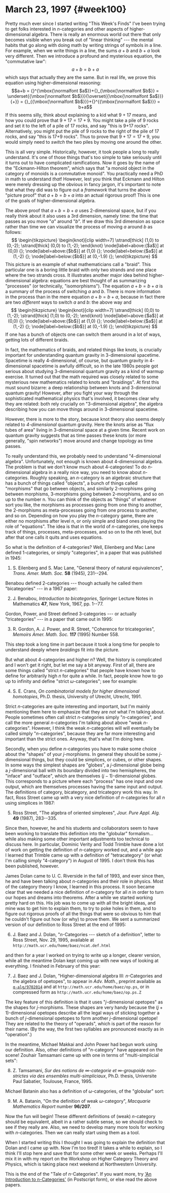 # March 23, 1997 {#week100}

Pretty much ever since I started writing "This Week's Finds" I've
been trying to get folks interested in $n$-categories and other aspects of
higher-dimensional algebra. There is really an enormous world out there
that only becomes visible when you break out of "linear thinking" ---
the mental habits that go along with doing math by writing strings of
symbols in a line. For example, when we write things in a line, the sums
$a+b$ and $b+a$ look very different. Then we introduce a profound and
mysterious equation, the "commutative law":
$$a + b = b + a$$
which says that actually they are the same. But in real life, we prove
this equation using higher-dimensional reasoning:
$$a+b = {}^{\mbox{\normalfont $a$}}+{}_{\mbox{\normalfont $b$}} = \underset{{\mbox{\normalfont $b$}}}{\overset{{\mbox{\normalfont $a$}}}{+}} = {}_{{\mbox{\normalfont $b$}}}+{}^{{\mbox{\normalfont $a$}}} = b+a$$
If this seems silly, think about explaining to a kid what $9+17$ means,
and how you could prove that $9+17 = 17+9$. You might take a pile of 9
rocks and set it to the left of a pile of 17 rocks, and say "this is
9+17 rocks". Alternatively, you might put the pile of 9 rocks to the
right of the pile of 17 rocks, and say "this is 17+9 rocks". Thus to
prove that $9+17=17+9$, you would simply need to *switch* the two piles by
moving one around the other.

This is all very simple. Historically, however, it took people a long to
really understand. It's one of those things that's too simple to take
seriously until it turns out to have complicated ramifications. Now it
goes by the name of the "Eckmann-Hilton theorem", which says that "a
monoid object in the category of monoids is a commutative monoid". You
practically need a PhD in math to understand *that*! However, lest you
think that Eckmann and Hilton were merely dressing up the obvious in
fancy jargon, it's important to note that what they did was to figure
out a *framework* that turns the above "picture proof" that $a+b = b+a$
into an actual rigorous proof! This is one of the goals of
higher-dimensional algebra.

The above proof that $a+b = b+a$ uses $2$-dimensional space, but if you
really think about it also uses a 3rd dimension, namely time: the time
that passes as you move "$a$" around "$b$". If we draw this 3rd
dimension as space rather than time we can visualize the process of
moving $a$ around $b$ as follows:
$$
  \begin{tikzpicture}
    \begin{knot}[clip width=7]
      \strand[thick] (1,0) to (0,-2);
      \strand[thick] (0,0) to (1,-2);
    \end{knot}
    \node[label=above:{$a$}] at (0,0) {};
    \node[label=above:{$b$}] at (1,0) {};
    \node[label=below:{$a$}] at (1,-2) {};
    \node[label=below:{$b$}] at (0,-1.9) {};
  \end{tikzpicture}
$$
This picture is an example of what mathematicians call a "braid". This
particular one is a boring little braid with only two strands and one
place where the two strands cross. It illustrates another major idea
behind higher-dimensional algebra: equations are best thought of as
summarizing "processes" (or technically, "isomorphisms"). The
equation $a+b = b+a$ is a summary of the process of switching $a$ and $b$.
There is more information in the process than in the mere equation $a+b = b+a$,
because in fact there are two *different* ways to switch $a$ and $b$:
the above way and
$$
  \begin{tikzpicture}
    \begin{knot}[clip width=7]
      \strand[thick] (0,0) to (1,-2);
      \strand[thick] (1,0) to (0,-2);
    \end{knot}
    \node[label=above:{$a$}] at (0,0) {};
    \node[label=above:{$b$}] at (1,0) {};
    \node[label=below:{$a$}] at (1,-2) {};
    \node[label=below:{$b$}] at (0,-1.9) {};
  \end{tikzpicture}
$$
If one has a bunch of objects one can switch them around in a lot of
ways, getting lots of different braids.

In fact, the mathematics of braids, and related things like knots, is
crucially important for understanding quantum gravity in $3$-dimensional
spacetime. Spacetime is really $4$-dimensional, of course, but quantum
gravity in $4$-dimensional spacetime is awfully difficult, so in the late
1980s people got serious about studying $3$-dimensional quantum gravity as
a kind of warmup exercise. It turned out that the math required was
closely related to some mysterious new mathematics related to knots and
"braidings". At first this must sound bizarre: a deep relationship
between knots and $3$-dimensional quantum gravity! However, after you
fight your way through the sophisticated mathematical physics that's
involved, it becomes clear why they are related: both rely crucially on
"3-dimensional algebra", the algebra describing how you can move
things around in $3$-dimensional spacetime.

However, there is more to the story, because knot theory also seems
deeply related to *4-dimensional* quantum gravity. Here the knots arise
as "flux tubes of area" living in $3$-dimensional space at a given time.
Recent work on quantum gravity suggests that as time passes these knots
(or more generally, "spin networks") move around and change topology
as time passes.

To really understand this, we probably need to understand
"4-dimensional algebra". Unfortunately, not enough is known about
4-dimensional algebra. The problem is that we don't know much about
4-categories! To do $n$-dimensional algebra in a really nice way, you need
to know about $n$-categories. Roughly speaking, an $n$-category is an
algebraic structure that has a bunch of things called "objects", a
bunch of things called "morphisms" that go between objects, and
similarly $2$-morphisms going between morphisms, $3$-morphisms going between
2-morphisms, and so on up to the number n. You can think of the objects
as "things" of whatever sort you like, the morphisms as processes
going from one thing to another, the $2$-morphisms as meta-processes going
from one process to another, and so on. Depending on how you play the
$n$-category game, there are either no morphisms after level n, or only
simple and bland ones playing the role of "equations". The idea is
that in the world of $n$-categories, one keeps track of things, processes,
meta-processes, and so on to the $n$th level, but after that one calls it
quits and uses equations.

So what is the definition of $4$-categories? Well, Eilenberg and Mac Lane
defined $1$-categories, or simply "categories", in a paper that was
published in 1945:

1) S. Eilenberg and S. Mac Lane, "General theory of natural equivalences", _Trans. Amer. Math. Soc._ **58** (1945), 231--294.

Benabou defined $2$-categories --- though actually he called them
"bicategories" --- in a 1967 paper:

2) J. Benabou, _Introduction to bicategories_, Springer Lecture Notes in Mathematics **47**, New York, 1967, pp. 1--77.

Gordon, Power, and Street defined $3$-categories --- or actually
"tricategories" --- in a paper that came out in 1995:

3) R. Gordon, A. J. Power, and R. Street, "Coherence for tricategories", _Memoirs Amer. Math. Soc._ **117** (1995) Number 558.

This step took a long time in part because it took a long time for
people to understand deeply where *braidings* fit into the picture.

But what about $4$-categories and higher $n$? Well, the history is
complicated and I won't get it right, but let me say a bit anyway.
First of all, there are some things called "strict $n$-categories" that
people have known how to define for arbitrarily high $n$ for quite a
while. In fact, people know how to go up to infinity and define "strict
$\omega$-categories"; see for example:

4) S. E. Crans, _On combinatorial models for higher dimensional homotopies_, Ph.D. thesis, University of Utrecht, Utrecht, 1991.

Strict $n$-categories are quite interesting and important, but I'm mainly
mentioning them here to emphasize that they are *not* what I'm talking
about. People sometimes often call strict $n$-categories simply
"$n$-categories", and call the more general $n$-categories I'm talking
about above "weak $n$-categories". However, I think the weak
$n$-categories will will eventually be called simply "$n$-categories",
because they are far more interesting and important than the strict
ones. Anyway, that's what I'm doing here.

Secondly, when you define $n$-categories you have to make some choice
about the "shapes" of your $j$-morphisms. In general they should be some
$j$-dimensional things, but they could be simplices, or cubes, or other
shapes. In some ways the simplest shapes are "globes", a $j$-dimensional
globe being a $j$-dimensional ball with its boundary divided into two
hemispheres, the "inface" and "outface", which are themselves
$(j-1)$-dimensional globes. This corresponds to a picture where each
"process" has one input and one output, which are themselves processes
having the same input and output. The definitions of category,
bicategory, and tricategory work this way. In fact, Ross Street came up
with a very nice definition of $n$-categories for all $n$ using simplices in
1987:

5) Ross Street, "The algebra of oriented simplexes", _Jour. Pure Appl. Alg._ **49** (1987), 283--335.

Since then, however, he and his students and collaborators seem to have
been working to translate this definition into the "globular"
formalism... while also making some other important adjustments too
technical to discuss here. In particular, Dominic Verity and Todd
Trimble have done a lot of work on getting the definition of $n$-category
worked out, and a while ago I learned that Trimble came up with a
definition of "tetracategory" (or what I'm calling simply
"4-category") in August of 1995. I don't think this has been
published, however.

James Dolan came to U. C. Riverside in the fall of 1993, and ever since
then, he and have been talking about $n$-categories and their role in
physics. Most of the category theory I know, I learned in this process.
It soon became clear that we needed a nice definition of $n$-category for
all $n$ in order to turn our hopes and dreams into theorems. After a while
we started working pretty hard on this. His job was to come up with all
the bright ideas, and mine was to get him to explain them, to try to
poke holes in them, and to figure out rigorous proofs of all the things
that were so obvious to him that he couldn't figure out how (or why) to
prove them. We sent a summarized version of our definition to Ross
Street at the end of 1995:

6) J. Baez and J. Dolan, "$n$-Categories --- sketch of a definition", letter to Ross Street, Nov. 29, 1995, available at `http://math.ucr.edu/home/baez/ncat.def.html`

and then for a year I worked on trying to write up a longer, clearer
version, while all the meantime Dolan kept coming up with new ways of
looking at everything. I finished in February of this year:

7) J. Baez and J. Dolan, "Higher-dimensional algebra III: $n$-Categories and the algebra of opetopes", to appear in _Adv. Math._, preprint available as [`q-alg/9702014`](https://arxiv.org/ps/q-alg/9702014) and at `http://math.ucr.edu/home/baez/op.ps`, or in compressed form as `http://math.ucr.edu/home/baez/op.ps.Z`

The key feature of this definition is that it uses "$j$-dimensional
opetopes" as the shapes for $j$-morphisms. These shapes are very handy
because the $(j+1)$-dimensional opetopes describe all the legal ways of
sticking together a bunch of $j$-dimensional opetopes to form another
$j$-dimensional opetope! They are related to the theory of "operads",
which is part of the reason for their name. (By the way, the first two
syllables are pronounced exactly as in "operation".)

In the meantime, Michael Makkai and John Power had begun work using our
definition. Also, other definitions of "$n$-category" have appeared on
the scene! Zouhair Tamsamani came up with one in terms of
"multi-simplicial sets":

8) Z. Tamsamani, _Sur des notions de $\infty$-categorie et $\infty$-groupoide non-strictes via des ensembles multi-simpliciaux_, Ph.D. thesis, Universite Paul Sabatier, Toulouse, France, 1995.

Michael Batanin also has a definition of $\omega$-categories, of the
"globular" sort:

9) M. A. Batanin, "On the definition of weak $\omega$-category", _Macquarie Mathematics Report_ number **96/207**.

Now the fun will begin! These different definitions of (weak) $n$-category
should be equivalent, albeit in a rather subtle sense, so we should
check to see if they really are. Also, we need to develop many more
tools for working with $n$-categories. Then we can really start using them
as a tool.

When I started writing this I thought I was going to explain the
definition that Dolan and I came up with. Now I'm too tired! It takes a
while to explain, so I think I'll stop here and save that for some
other week or weeks. Perhaps I'll mix it in with my report on the
Workshop on Higher Category Theory and Physics, which is taking place
next weekend at Northwestern University.

This is the end of the "Tale of $n$-Categories". If you want more, try
['An Introduction to n-Categories'](http://math.ucr.edu/home/baez/ncat.ps) (in Postscript form), or else read the above papers.
